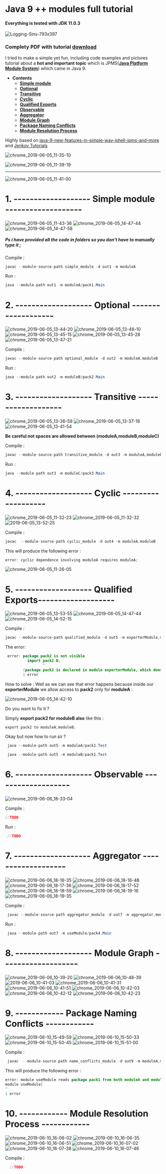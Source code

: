# Java 9 ++ modules full tutorial
#### Everything is tested with JDK 11.0.3
![Logging-Sins-793x397](https://user-images.githubusercontent.com/20374208/58885740-674c4900-86eb-11e9-9448-b0af3d8b52c0.png)
### Complety PDF with tutorial [download](https://github.com/goxr3plus/java9-modules-tutorial/files/3256292/JPMS.PDF)

I tried to make a simple yet fun, including code examples and pictures tutorial about a **hot and important topic** which is JPMS([**Java Platform Module System**](https://en.wikipedia.org/wiki/Java_Platform_Module_System)) which came in Java 9.

- **Contents**
  - [**Simple module**](#1)
  - [**Optional**](#2)
  - [**Transitive**](#3)
  - [**Cyclic**](#4)
  - [**Qualified Exports**](#5)
  - [**Observable**](#6)
  - [**Aggregator**](#7)
  - [**Module Graph**](#8)
  - [**Package Naming Conflicts**](#9)
  - [**Module Resolution Process**](#10)
  

Highly based on  [ java-9-new-features-in-simple-way-jshell-jpms-and-more ](https://www.udemy.com/java-9-new-features-in-simple-way-jshell-jpms-and-more/) and [Jenkov Tutorials](http://tutorials.jenkov.com/java/modules.html)

![chrome_2019-06-05_11-35-10](https://user-images.githubusercontent.com/20374208/58942200-fd34b200-8785-11e9-8f9c-dcb1aec1cf24.png)

![chrome_2019-06-05_11-39-19](https://user-images.githubusercontent.com/20374208/58942502-906de780-8786-11e9-98e7-4d5f070053c5.png)

---

![chrome_2019-06-05_11-41-00](https://user-images.githubusercontent.com/20374208/58942638-cf9c3880-8786-11e9-8ddd-76c120c49d6f.png)

<a name="1"></a>
---
# 1. ------------------- Simple module -------------------

![chrome_2019-06-05_11-43-36](https://user-images.githubusercontent.com/20374208/58942863-433e4580-8787-11e9-829d-cda9256aaef9.png)
![chrome_2019-06-05_14-47-44](https://user-images.githubusercontent.com/20374208/58954143-f9faef80-87a0-11e9-8e8c-452c2511be3f.png)
![chrome_2019-06-05_14-47-58](https://user-images.githubusercontent.com/20374208/58954144-f9faef80-87a0-11e9-8cfd-7376aa3816dd.png)

##### Ps i have provided all the code in folders so you don't have to manually type it ;
  Compile :
  
  ``` JAVA
  javac --module-source-path simple_module -d out1 -m moduleA
  ``` 

  Run :
  
  ``` JAVA
  java --module-path out1 -m moduleA/pack1.Main
  ```
<a name="2"></a>
---
# 2. ------------------- Optional -------------------

![chrome_2019-06-05_13-44-20](https://user-images.githubusercontent.com/20374208/58950802-3e35c200-8798-11e9-816b-f8305c705c10.png)
![chrome_2019-06-05_13-48-10](https://user-images.githubusercontent.com/20374208/58950963-a5ec0d00-8798-11e9-9b93-60847615f067.png)
![chrome_2019-06-05_13-45-15](https://user-images.githubusercontent.com/20374208/58950805-3ece5880-8798-11e9-9659-456fcc98c259.png)
![chrome_2019-06-05_13-45-28](https://user-images.githubusercontent.com/20374208/58950806-3ece5880-8798-11e9-985e-5bade3de14af.png)
![chrome_2019-06-05_13-47-21](https://user-images.githubusercontent.com/20374208/58950962-a5ec0d00-8798-11e9-9eb6-8c578883156d.png)


  Compile :
  
  ``` JAVA
  javac --module-source-path optional_module -d out2 -m moduleA,moduleB
  ```

  Run :
  
  ``` JAVA
  java --module-path out2 -m moduleB/pack2.Main
  ```
<a name="3"></a>
---
# 3. ------------------- Transitive -------------------  

![chrome_2019-06-05_13-36-59](https://user-images.githubusercontent.com/20374208/58950535-b780e500-8797-11e9-8af0-34e5bf10a33d.png)
![chrome_2019-06-05_13-37-16](https://user-images.githubusercontent.com/20374208/58950537-b780e500-8797-11e9-9016-54cada9774b8.png)
![chrome_2019-06-05_13-41-54](https://user-images.githubusercontent.com/20374208/58950538-b780e500-8797-11e9-900c-89eca1165b5a.png)
 
 **Be careful not spaces are allowed between (moduleA,moduleB,moduleC)**
  
  Compile :
  
 ``` JAVA
 javac --module-source-path transitive_module -d out3 -m moduleA,moduleB,moduleC
 ```


  Run :
  
 ``` JAVA
 java --module-path out3 -m moduleC/pack3.Main
 ```
<a name="4"></a>
---
# 4. ------------------- Cyclic ------------------- 


![chrome_2019-06-05_11-32-23](https://user-images.githubusercontent.com/20374208/58942031-a038fc00-8785-11e9-802d-7349461d92fc.png)
![chrome_2019-06-05_11-32-32](https://user-images.githubusercontent.com/20374208/58942032-a0d19280-8785-11e9-9c9c-c1ed6abdf6c1.png)
![2019-06-05_13-52-25](https://user-images.githubusercontent.com/20374208/58951203-290d6300-8799-11e9-84b9-91ec28e6939f.png)

  Compile :
  
``` JAVA
javac  --module-source-path cyclic_module -d out4 -m moduleA,moduleB
```

This will produce the following error :

``` JAVA
error: cyclic dependence involving moduleA requires moduleA;
```

![chrome_2019-06-05_11-26-05](https://user-images.githubusercontent.com/20374208/58941549-b6928800-8784-11e9-856f-8914ac6f3779.png)

<a name="5"></a>
---
# 5. ------------------- Qualified Exports-------------------  

![chrome_2019-06-05_13-53-55](https://user-images.githubusercontent.com/20374208/58951282-5eb24c00-8799-11e9-8805-96f8d9f2bcb1.png)
![chrome_2019-06-05_14-47-44](https://user-images.githubusercontent.com/20374208/58954268-5c53f000-87a1-11e9-886e-2316b1390602.png)
![chrome_2019-06-05_14-52-15](https://user-images.githubusercontent.com/20374208/58954318-85748080-87a1-11e9-9783-f5a824174da2.png)


  Compile : 
  ``` JAVA 
  javac --module-source-path qualified_module -d out5 -m exporterModule,moduleA,moduleB
  ```
  
  The error:
  
  ``` JAVA 
   error: package pack2 is not visible
            import pack2.B;
                   ^
          (package pack2 is declared in module exporterModule, which does not export it to module moduleB)
          1 error
  ```
  
  How to solve :
  Well as we can see that error happens because inside our **exporterModule** we allow access to **pack2** only for **moduleA** :
  
  ![chrome_2019-06-05_14-42-10](https://user-images.githubusercontent.com/20374208/58953810-29f5c300-87a0-11e9-8a89-ff9c796ebed4.png)


  Do you want to fix it ? 
  
  Simply **export pack2 for moduleB also** like this :


  ``` JAVA
  export pack2 to moduleA,moduleB;
  
  ```
  
  Okay but now how to run sir ?

 ``` JAVA
  java --module-path out5 -m moduleA/pack1.Test
 ```
  
 ``` JAVA
  java --module-path out5 -m moduleB/pack1.Test
 ```
 
 <a name="6"></a>
---
# 6. ------------------- Observable -------------------

![chrome_2019-06-06_18-33-04](https://user-images.githubusercontent.com/20374208/59045888-8e408180-8889-11e9-8d03-d5ec84ae2e83.png)


 Compile :
  
 ``` JAVA
 //TODO
 ```


 Run :
  
 ``` JAVA
  //TODO
 ```


<a name="7"></a>
---
# 7. ------------------- Aggregator -------------------  


![chrome_2019-06-06_18-16-35](https://user-images.githubusercontent.com/20374208/59044922-c0e97a80-8887-11e9-8d0b-a1d23231b3f6.png)
![chrome_2019-06-06_18-16-48](https://user-images.githubusercontent.com/20374208/59044927-c0e97a80-8887-11e9-9ede-ade53122ce5a.png)
![chrome_2019-06-06_18-17-36](https://user-images.githubusercontent.com/20374208/59044928-c0e97a80-8887-11e9-8e97-390ad24e84e8.png)
![chrome_2019-06-06_18-17-52](https://user-images.githubusercontent.com/20374208/59044929-c1821100-8887-11e9-849e-f08d8ef584a7.png)
![chrome_2019-06-06_18-18-59](https://user-images.githubusercontent.com/20374208/59044930-c1821100-8887-11e9-90fa-4001217bdffe.png)
![chrome_2019-06-06_18-19-16](https://user-images.githubusercontent.com/20374208/59044931-c1821100-8887-11e9-92a1-d29cf3301e3b.png)
![chrome_2019-06-06_18-19-35](https://user-images.githubusercontent.com/20374208/59044933-c1821100-8887-11e9-94cd-a8fca4208ba4.png)

 Compile :
  
 ``` JAVA
  javac --module-source-path aggregator_module -d out7 -m aggregator,moduleA,moduleB,moduleC,useModule
 ```
 

 Run :
  
 ``` JAVA
  java --module-path out7 -m useModule/pack4.Main
 ```


<a name="8"></a>
---
# 8. ------------------- Module Graph -------------------  


![chrome_2019-06-06_10-39-20](https://user-images.githubusercontent.com/20374208/59015559-f53d4680-8847-11e9-945f-8880116a45ce.png)
![chrome_2019-06-06_10-48-39](https://user-images.githubusercontent.com/20374208/59015940-d4c1bc00-8848-11e9-9b26-d41013453b80.png)
![2019-06-06_10-41-03](https://user-images.githubusercontent.com/20374208/59015561-f5d5dd00-8847-11e9-95ef-31ded987811f.png)
![chrome_2019-06-06_10-41-31](https://user-images.githubusercontent.com/20374208/59015562-f5d5dd00-8847-11e9-9f05-85de1c2eb3be.png)
![chrome_2019-06-06_10-41-51](https://user-images.githubusercontent.com/20374208/59015563-f5d5dd00-8847-11e9-8184-fc516f8e8dea.png)
![chrome_2019-06-06_10-42-03](https://user-images.githubusercontent.com/20374208/59015564-f5d5dd00-8847-11e9-89c2-6b852219c4b1.png)
![chrome_2019-06-06_10-42-12](https://user-images.githubusercontent.com/20374208/59015566-f66e7380-8847-11e9-86ab-d7e6799a866a.png)
![chrome_2019-06-06_10-42-23](https://user-images.githubusercontent.com/20374208/59015567-f66e7380-8847-11e9-94c6-86080734321b.png)

<a name="9"></a>
---
# 9. ------------ Package Naming Conflicts ------------

![chrome_2019-06-10_15-49-59](https://user-images.githubusercontent.com/20374208/59196550-af5de680-8b97-11e9-843c-59b4384d03aa.png)
![chrome_2019-06-10_15-50-33](https://user-images.githubusercontent.com/20374208/59196552-af5de680-8b97-11e9-8635-ba5702194a6b.png)
![chrome_2019-06-10_15-50-45](https://user-images.githubusercontent.com/20374208/59196553-af5de680-8b97-11e9-9496-023ec2b7b821.png)
![chrome_2019-06-10_15-51-00](https://user-images.githubusercontent.com/20374208/59196554-aff67d00-8b97-11e9-81b9-2617b95b2389.png)

 Compile :
  
 ``` JAVA
  javac  --module-source-path name_conflicts_module -d out9 -m moduleA,moduleB,useModule
 ```
 
 This will produce the following error :

``` JAVA
error: module useModule reads package pack1 from both moduleA and moduleB
module useModule{
^
1 error
```

<a name="10"></a>
---
# 10. ------------ Module Resolution Process ------------ 

![chrome_2019-06-10_16-06-02](https://user-images.githubusercontent.com/20374208/59197415-f64cdb80-8b99-11e9-8ed9-5ec4b7add576.png)
![chrome_2019-06-10_16-06-35](https://user-images.githubusercontent.com/20374208/59197416-f64cdb80-8b99-11e9-98ac-38c11509130f.png)
![chrome_2019-06-10_16-06-51](https://user-images.githubusercontent.com/20374208/59197418-f64cdb80-8b99-11e9-9668-8e8060923af4.png)
![chrome_2019-06-10_16-07-02](https://user-images.githubusercontent.com/20374208/59197419-f64cdb80-8b99-11e9-90a3-b377c3f34cc8.png)
![chrome_2019-06-10_16-07-38](https://user-images.githubusercontent.com/20374208/59197420-f64cdb80-8b99-11e9-8680-b230fac2b96c.png)
![chrome_2019-06-10_16-07-46](https://user-images.githubusercontent.com/20374208/59197421-f6e57200-8b99-11e9-9ab7-f97a06f3b3c7.png)

 Compile :
  
 ``` JAVA
   //TODO
 ```
